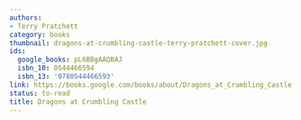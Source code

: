 ```yaml
---
authors:
- Terry Pratchett
category: books
thumbnail: dragons-at-crumbling-castle-terry-pratchett-cover.jpg
ids:
  google_books: pL6BBgAAQBAJ
  isbn_10: 0544466594
  isbn_13: '9780544466593'
link: https://books.google.com/books/about/Dragons_at_Crumbling_Castle.html?hl=&id=pL6BBgAAQBAJ
status: to-read
title: Dragons at Crumbling Castle
---
```

